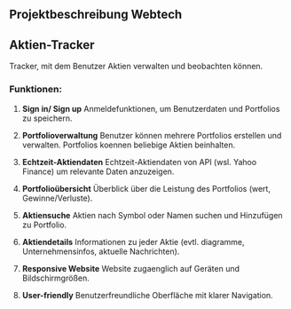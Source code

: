 ## Projektbeschreibung Webtech

## Aktien-Tracker

Tracker, mit dem Benutzer Aktien verwalten und beobachten können. 


### Funktionen:

1. **Sign in/ Sign up** Anmeldefunktionen, um Benutzerdaten und Portfolios zu speichern.

2. **Portfolioverwaltung** Benutzer können mehrere Portfolios erstellen und verwalten. Portfolios koennen beliebige Aktien beinhalten.

3. **Echtzeit-Aktiendaten** Echtzeit-Aktiendaten von API (wsl. Yahoo Finance) um relevante Daten anzuzeigen.

4. **Portfolioübersicht** Überblick über die Leistung des Portfolios (wert, Gewinne/Verluste).

5. **Aktiensuche** Aktien nach Symbol oder Namen suchen und Hinzufügen zu Portfolio.

6. **Aktiendetails**  Informationen zu jeder Aktie (evtl. diagramme, Unternehmensinfos, aktuelle Nachrichten).

7. **Responsive Website** Website zugaenglich auf Geräten und Bildschirmgrößen.

8. **User-friendly** Benutzerfreundliche Oberfläche mit klarer Navigation.